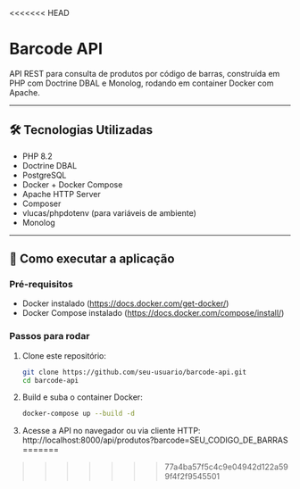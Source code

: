 <<<<<<< HEAD
# Barcode API

API REST para consulta de produtos por código de barras, construída em PHP com Doctrine DBAL e Monolog, rodando em container Docker com Apache.

---

## 🛠 Tecnologias Utilizadas

- PHP 8.2
- Doctrine DBAL
- PostgreSQL
- Docker + Docker Compose
- Apache HTTP Server
- Composer
- vlucas/phpdotenv (para variáveis de ambiente)
- Monolog

---

## 🚀 Como executar a aplicação

### Pré-requisitos

- Docker instalado (https://docs.docker.com/get-docker/)
- Docker Compose instalado (https://docs.docker.com/compose/install/)

### Passos para rodar

1. Clone este repositório:
   ```bash
   git clone https://github.com/seu-usuario/barcode-api.git
   cd barcode-api

2. Build e suba o container Docker:
   ```bash
   docker-compose up --build -d

3. Acesse a API no navegador ou via cliente HTTP:
   http://localhost:8000/api/produtos?barcode=SEU_CODIGO_DE_BARRAS
=======
>>>>>>> 77a4ba57f5c4c9e04942d122a599f4f2f9545501
